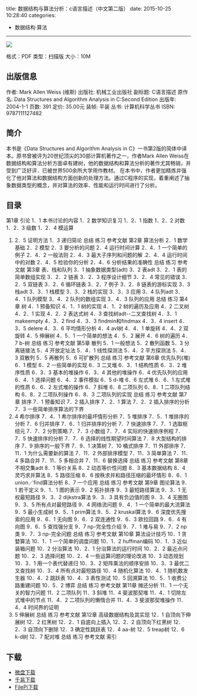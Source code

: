 title: 数据结构与算法分析：c语言描述（中文第二版）
date: 2015-10-25 10:28:40
categories:
  - 数据结构·算法
---

![](http://img3.douban.com/lpic/s1106991.jpg)

格式：PDF
类型：扫描版
大小：10M

<!-- more -->

## 出版信息 ##

作者: Mark Allen Weiss (维斯) 
出版社: 机械工业出版社
副标题: C语言描述
原作名: Data Structures and Algorithm Analysis in C:Second Edition
出版年: 2004-1-1
页数: 391
定价: 35.00元
装帧: 平装
丛书: 计算机科学丛书
ISBN: 9787111127482

## 简介 ##

本书是《Data Structures and Algorithm Analysis in C》一书第2版的简体中译本。原书曾被评为20世纪顶尖的30部计算机著作之一，作者Mark Allen Weiss在数据结构和算法分析方面卓有建树，他的数据结构和算法分析的著作尤其畅销，并受到广泛好评．已被世界500余所大学用作教材。
在本书中，作者更加精炼并强化了他对算法和数据结构方面创新的处理方法。通过C程序的实现，着重阐述了抽象数据类型的概念，并对算法的效率、性能和运行时间进行了分析。

## 目录 ##

第1章 引论
1．1 本书讨论的内容
1．2 数学知识复习
1．2．1 指数
1．2．2 对数
1．2．3 级数
1．2．4 模运算
1. 2．5 证明方法
1．3 递归简论
总结
练习
参考文献
第2章 算法分析
2．1 数学基础
2．2 模型
2．3 要分析的问题
2．4 运行时间计算
2．4．1 一个简单的例子
2．4．2 一般法则
2．4．3 最大子序列和问题的解
.2．4．4 运行时间中的对数
2．4．5 检验你的分析
2．4．6 分析结果的准确性
总结
练习
参考文献
第3章 表、栈和队列
3．1 抽象数据类型(adt)
3．2 表adt
3．2．1 表的简单数组实现
3．2．2 链表
3．2．3 程序设计细节
3．2．4 常见的错误
3．2．5 双链表
3．2．6 循环链表
3．2．7 例子
3．2．8 链表的游标实现
3．3 栈adt
3．3．1 栈模型
3．3．2 栈的实现
3．3．3 应用
3．4 队列adt
3．4．1 队列模型
3．4．2 队列的数组实现
3．4．3 队列的应用
总结
练习
第4章 树
4．1 预备知识
4．1．1 树的实现
4．1．2 树的遍历及应用
4．2 二叉树
4．2．1 实现
4．2．2 表达式树
4．3 查找树adt--二叉查找树
4．3．1 makeempty
4．3．2 find
4．3．3 findmin和findmax
4．3．4 insert
4．3．5 delere
4．3．6 平均情形分析
4．4 avl树
4．4．1 单旋转
4．4．2 双旋转
4．5 伸展树
4．5．1 一个简单的想法
4．5．2 展开
4．6 树的遍历
4．7 b-树
总结
练习
参考文献
第5章 散列
5．1 一般想法
5．2 散列函数
5．3 分离链接法
5．4 开放定址法
5．4．1 线性探测法
5．4．2 平方探测法
5．4．3 双散列
5．5 再散列
5．6 可扩散列
总结
练习
参考文献
第6章 优先队列(堆)
6．1 模型
6．2 一些简单的实现
6．3 二叉堆
6．3．1 结构性质
6．3．2 堆序性质
6．3．3 基本的堆操作
6．3．4 其他的堆操作
6．4 优先队列的应用
6．4．1 选择问题
6．4．2 事件模拟
6．5 d-堆
6．6 左式堆
6．6．1 左式堆的性质
6．6．2 左式堆的操作
6．7 斜堆
6．8 二项队列
6．8．1 二项队列结构
6．8．2 二项队列操作
6．8．3 二项队列的实现
总结
练习
参考文献
第7章 排序
7．1 预备知识
7．2 插入排序
7．2．1 算法
7．2．2 插入排序的分析
7．3 一些简单排序算法的下界
7. 4 希尔排序
7．4．1 希尔排序的最坏情形分析
7．5 堆排序
7．5．1 堆排序的分析
7．6 归并排序
7．6．1 归并排序的分析
7．7 快速排序
7．7．1 选取枢纽元
7．7．2 分割策略
7．7．3 小数组
7．7．4 实际的快速排序例程
7．7．5 快速排序的分析
7．7．6 选择的线性期望时间算法
7．8 大型结构的排序
7．9 排序的一般下界
7．9．1 决策树
7．10 桶式排序
7．11 外部排序
7．11．1 为什么需要新的算法
7．11．2 外部排序模型
7．11．3 简单算法
7．11．4 多路合并
7．11．5 多相合并
7．11．6 替换选择
总结
练习
参考文献
第8章 不相交集adt
8．1 等价关系
8．2 动态等价性问题
8．3 基本数据结构
8．4 灵巧求并算法
8．5 路径压缩
8．6 按秩求并和路径压缩的最坏情形
8．6．1 union／find算法分析
8．7 一个应用
总结
练习
参考文献
第9章 图论算法
9．1 若干定义
9．1．1 图的表示
9．2 拓扑排序
9．3 最短路径算法
9．3．1 无权最短路径
9．3．2 dijkstra算法
9．3．3 具有负边值的图
9．3．4 无圈图
9．3．5 所有点对最短路径
9．4 网络流问题
9．4．1 一个简单的最大流算法
9．5 最小生成树
9．5．1 prim算法
9．5．2 kruskal算法
9．6 深度优先搜索的应用
9．6．1 无向图
9．6．2 双连通性
9．6．3 欧拉回路
9．6．4 有向图
9．6．5 查找强分支
9．7 np-完全性介绍
9．7．1 难与易
9．7．2 np类
9．7．3 np-完全问题
总结
练习
参考文献
第10章 算法设计技巧
10．1 贪婪算法
10．1．1 一个简单的调度问题
10．1．2 huffman编码
10．1．3 近似装箱问题
10．2 分治算法
10．2．1 分治算法的运行时间
10．2．2 最近点问题
10．2．3 选择问题
10．2．4 一些运算问题的理论改进
10．3 动态规划
10．3．1 用一个表代替递归
10．3．2 矩阵乘法的顺序安排
10．3．3 最优二叉查找树
10．3．4 所有点对最短路径
10．4 随机化算法
10．4．1 随机数发生器
10．4．2 跳跃表
10．4．3 素性测试
10．5 回溯算法
10．5．1 收费公路重建问题
10．5．2 博弈
总结
练习
参考文献
第11章 摊还分析
11．1 一个无关的智力问题
11．2 二项队列
11．3 斜堆
11．4 斐波那契堆
11．4．1 切除左式堆中的节点
11．4．2 二项队列的懒惰合并
11．4．3 斐波那契堆操作
11．4．4 时间界的证明
11. 5 伸展树
总结
练习
参考文献
第12章 高级数据结构及其实现
12．1 自顶向下伸展树
12．2 红黑树
12．2．1 自底向上插入
12．2．2 自顶向下红黑树
12．2．3 自顶向下删除
12．3 确定性跳跃表
12．4 aa-树
12．5 treap树
12．6 k-d树
12．7 配对堆
总结
练习
参考文献
索引

## 下载 ##

+ [微盘下载](http://vdisk.weibo.com/s/aADaW4YRELpo-)
+ [千易下载](http://1000eb.com/1hf8t)
+ [FilePi下载](http://filepi.com/i/Hru8Men)